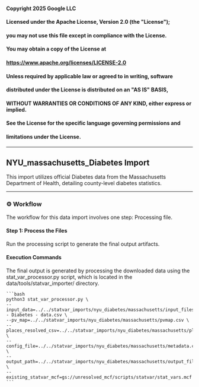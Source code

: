 #### Copyright 2025 Google LLC
####
#### Licensed under the Apache License, Version 2.0 (the "License");
#### you may not use this file except in compliance with the License.
#### You may obtain a copy of the License at
####
####    https://www.apache.org/licenses/LICENSE-2.0
####
#### Unless required by applicable law or agreed to in writing, software
#### distributed under the License is distributed on an "AS IS" BASIS,
#### WITHOUT WARRANTIES OR CONDITIONS OF ANY KIND, either express or implied.
#### See the License for the specific language governing permissions and
#### limitations under the License.

-----

## NYU_massachusetts_Diabetes Import

This import utilizes official Diabetes data from the Massachusetts Department of Health, detailing county-level diabetes statistics.

-----

### ⚙️ Workflow

The workflow for this data import involves one step: Processing file.


#### Step 1: Process the Files

Run the processing script to generate the final output artifacts.

#### **Execution Commands**

The final output is generated by processing the downloaded data using the stat_var_processor.py script, which is located in the data/tools/statvar_importer/ directory.

    ```bash
    python3 stat_var_processor.py \
    --input_data=../../statvar_imports/nyu_diabetes/massachusetts/input_files/Massachusetts - Diabetes - data.csv \
    --pv_map=../../statvar_imports/nyu_diabetes/massachusetts/pvmap.csv \
    --places_resolved_csv=../../statvar_imports/nyu_diabetes/massachusetts/place_resolver.csv
    \
    --config_file=../../statvar_imports/nyu_diabetes/massachusetts/metadata.csv 
    \
    --output_path=../../statvar_imports/nyu_diabetes/massachusetts/output_files/massachusetts_output 
    \
    --existing_statvar_mcf=gs://unresolved_mcf/scripts/statvar/stat_vars.mcf
    ```

